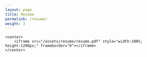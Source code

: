 ```yaml
---
layout: page
title: Resume
permalink: /resume/
weight: 3
---
```


    <center>
        <iframe src="/assets/resume/resume.pdf" style="width:100%; height:1200px;" frameborder="0"></iframe>
    </center>